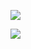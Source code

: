 ![](https://github-readme-stats.vercel.app/api?username=Qadeer1813&show_icons=true&bg_color=00000000)

![](https://github-readme-stats.vercel.app/api/top-langs/?username=Qadeer1813&layout=compact)
